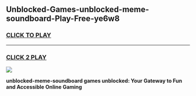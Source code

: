 
## Unblocked-Games-unblocked-meme-soundboard-Play-Free-ye6w8
<h3>
<a href="https://premium76.site?title=unblocked-meme-soundboard&ref=23A">CLICK TO PLAY</a></h3>
<hr>

<h3>
<a href="https://premium76.site?title=unblocked-meme-soundboard&ref=23A">CLICK 2 PLAY</a>
  
</h3>

<a href="https://premium76.site?title=unblocked-meme-soundboard&ref=23A"><img src="https://clearcache.store/games.png"></a>


**unblocked-meme-soundboard games unblocked: Your Gateway to Fun and Accessible Online Gaming**
